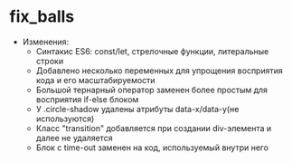 # fix_balls
* Изменения:
     *  Синтакис ES6: const/let, стрелочные функции, литеральные строки
     *  Добавлено несколько переменных для упрощения восприятия кода и его масштабируемости
     *  Большой тернарный оператор заменен более простым для восприятия if-else блоком
     *  У .circle-shadow удалены атрибуты data-x/data-y(не используются)
     *  Класс "transition" добавляется при создании div-элемента и далее не удаляется
     *  Блок с time-out заменен на код, используемый внутри него
